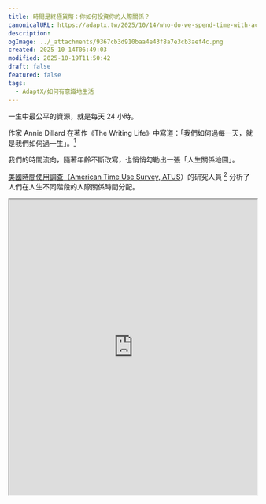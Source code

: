 ```yaml
---
title: 時間是終極貨幣：你如何投資你的人際關係？
canonicalURL: https://adaptx.tw/2025/10/14/who-do-we-spend-time-with-across-our-lifetime
description:
ogImage: ../_attachments/9367cb3d910baa4e43f8a7e3cb3aef4c.png
created: 2025-10-14T06:49:03
modified: 2025-10-19T11:50:42
draft: false
featured: false
tags:
  - AdaptX/如何有意識地生活
---
```


一生中最公平的資源，就是每天 24 小時。

作家 Annie Dillard 在著作《The Writing Life》中寫道：「我們如何過每一天，就是我們如何過一生」。[^1]

我們的時間流向，隨著年齡不斷改寫，也悄悄勾勒出一張「人生關係地圖」。

[美國時間使用調查（American Time Use Survey, ATUS](https://ourworldindata.org/time-use)）的研究人員 [^2] 分析了人們在人生不同階段的人際關係時間分配。

<iframe
  src="https://ourworldindata.org/grapher/time-spent-with-relationships-by-age-us?tab=chart"
  loading="lazy"
  width="100%"
  height="600px"
  allow="web-share; clipboard-write"
  allowfullscreen="true"
</iframe>

這份資料提供一面鏡子，幫助我們理解自己與周遭人群的關係變化，也提醒我們更有意識地決定要將時間投注在哪裡。

為了更清楚呈現這些趨勢，我將資料依關係類別拆分成六張圖表 [^3]，接下來讓我們逐一探討。

---

# 1. 家人

[![Time spent with family by age](https://raw.githubusercontent.com/huaminghuangtw/Time-Spent-with-Relationships-by-Age/main/plots/time-spent-with-family-by-age.png)](https://github.com/huaminghuangtw/Time-Spent-with-Relationships-by-Age/blob/main/plots/time-spent-with-family-by-age.png)

小時候，家人幾乎是我們的全世界，每天的相處時間最為密集。

隨著我們長大、離家上大學、建立自己的獨立生活，與家人相處的時間便會從 20 歲開始急速銳減。

那些與父母、手足習以為常的日常相處，逐漸被需要刻意安排的見面所取代。

時間算式有時很無情：若父母已經 65 歲，維持一年見一次面的頻率，那麼此生可能只剩下 15 個「下次見」。

時光飛逝，珍惜與他們相處的每分每秒，因為總有一天，會是你最後一次見到他們。

---

# 2. 朋友

[![Time spent with friends by age](https://raw.githubusercontent.com/huaminghuangtw/Time-Spent-with-Relationships-by-Age/main/plots/time-spent-with-friends-by-age.png)](https://github.com/huaminghuangtw/Time-Spent-with-Relationships-by-Age/blob/main/plots/time-spent-with-friends-by-age.png)

在學生時期，我們花很多時間在建立、經營友誼，並在 18 歲左右達到頂峰。

隨著年紀越大，越會發現：多數的朋友並不是真正的朋友。

他們在事情有趣、好玩或對他們有利時，會搭個順風車；當這些好處消失時，他們也就跟著不見蹤影。

真正的朋友，是無論順境或逆境，總是在那裡支持你的人。

真正的朋友，是在你一無所有可回報時，依然關心你的人。

珍惜那些敢說真話、告訴你事實、勇於挑戰你的朋友。

珍惜那些讓你感到自在，無需刻意打掃家裡就能招待的朋友。

珍惜那些激勵你向上、為你注入能量，讓你成為更好版本自己的朋友。

抱持開放心態認識新朋友，但別忘了那些一直都在的舊朋友。

---

# 3. 伴侶

[![Time spent with partner by age](https://raw.githubusercontent.com/huaminghuangtw/Time-Spent-with-Relationships-by-Age/main/plots/time-spent-with-partner-by-age.png)](https://github.com/huaminghuangtw/Time-Spent-with-Relationships-by-Age/blob/main/plots/time-spent-with-partner-by-age.png)

當我們踏入長期親密關係，與伴侶相處的時間會逐漸增加，直到終老。

因此，選擇與誰共度一生，是 [人生中最重要的決定](https://mikekarnj.com/posts/life-decisions)，沒有之一。

你需要明智地選擇，因為這個人將陪你度過人生中最美好與最糟糕的日子。

如果你渴望組成一個家庭，尋找那位真心想成為「丈夫/妻子」和「父親/母親」的人，而不是只想擁有「老婆/老公」和「孩子」的人。[^4]

愛的最佳方程式是 1 + 1 = ∞；是兩個自由、獨立、完整的靈魂，組成無限大的「我們」。

理想的伴侶，是那個讓你舒服地呈現最真實樣貌的人。

不僅是找到能一起玩樂、歡笑的人，更是願意一同享受無聊的人。

因為兩人相處時，更多時候是安靜地坐在沙發、無所事事的「你看我，我看妳」。

一段維持數十年的長久關係，都是由這些看似枯燥乏味、平淡無奇的日常所組成的。

---

# 4. 孩子

[![Time spent with children by age](https://raw.githubusercontent.com/huaminghuangtw/Time-Spent-with-Relationships-by-Age/main/plots/time-spent-with-children-by-age.png)](https://github.com/huaminghuangtw/Time-Spent-with-Relationships-by-Age/blob/main/plots/time-spent-with-children-by-age.png)

對父母而言，與孩子相處的時間主要集中在 30 到 40 歲之間。

在這段被稱為「[黃金時期](https://www.amazon.com/Magic-Years-Understanding-Handling-Childhood/dp/0684825503)」的成長歲月裡，父母是他們的一切 — 最要好的朋友、世界上最喜歡的人。

那些年你們一起探索新事物、培養共同興趣的每個片刻，都是在存入未來懷舊時得以領取的「[記憶股息](https://www.amazon.com/Die-Zero-Getting-Your-Money/dp/0358567092)」。

然而，這段時間通常也是父母為事業打拼、最忙碌於工作的階段。

但請記住，這段時光一旦錯過，就再也無法重來。

當孩子長大，有了自己的朋友、配偶，甚至是自己的小孩，你將不再是他們的 [全世界](#家人)。

二十年後，還會記得你曾經為了養家糊口、替公司賣肝、熬夜加班的人，不是你的老闆，不是你的同事，是你的孩子。

每件事都有機會成本：奮力向前衝、拼命賺錢的同時，你了解自己正在向後 [放棄](the-monkey-and-pedestal-mindset.md) 什麼嗎？

---

# 5. 同事

[![Time spent with coworkers by age](https://raw.githubusercontent.com/huaminghuangtw/Time-Spent-with-Relationships-by-Age/main/plots/time-spent-with-coworkers-by-age.png)](https://github.com/huaminghuangtw/Time-Spent-with-Relationships-by-Age/blob/main/plots/time-spent-with-coworkers-by-age.png)

在 20 到 60 歲的職業生涯中，同事佔據我們社交生活的一大部分。許多人在這段期間，醒著的時間與同事相處甚至多於家人和朋友。

和誰一起工作，將深深影響我們的內心幸福感。

可以問問自己：

1. 我身邊的同事是否刺激我有不同的思考？
2. 我有不斷地從他們身上學習到新事物嗎？
3. 我是否享受和他們合作、一起解決問題？

---

# 6. 自己

[![Time spent alone by age](https://raw.githubusercontent.com/huaminghuangtw/Time-Spent-with-Relationships-by-Age/main/plots/time-spent-with-alone-by-age.png)](https://github.com/huaminghuangtw/Time-Spent-with-Relationships-by-Age/blob/main/plots/time-spent-with-alone-by-age.png)

獨處的時間隨著年齡增長而穩定增加。我們可能會直覺地認為，獨處時間增加等同於老年人變得更加孤單。

但事實上，獨處不等於孤獨。獨處是一種客觀物理狀態，指自己一個人在某個空間；而孤獨是一種主觀情緒感受，源於對社交連結的渴望未被滿足。

[研究指出](https://ourworldindata.org/social-connections-and-loneliness)，與他人相處時間的長短並不是預測孤獨感的有效指標，而是相處的品質以及我們對這段關係的期望。

[人一生中花最多時間相處的對象，是自己。](https://ourworldindata.org/grapher/time-spent-with-relationships-by-age-us)

因此，學習愛自己，並將獨處時光轉化為高品質的自我對話與沉澱，是維持晚年幸福感的一項關鍵技能。

一個人去散步。

一個人吃晚餐。

一個人看電影。

當一個人能和自己愉快地和平相處，周遭的人事物都將變得和藹可親。

當你找到心靈的平靜，便會體會到一種靜謐的喜悅，對於活著本身都能感到感恩。

試著放慢生活步調，你會發現，簡單的快樂其實無所不在，只要願意停下來細細品味。

你跟自己熟嗎？

[自己一個人時，你都怎麼看待自己呢？](https://www.youtube.com/watch?v=k7X7sZzSXYs)

![](../_attachments/dfde931f7914b88f7d309950f572cebc.jpeg)

---

人生不同階段有不同的陪伴重心：童年是家人，青春是朋友，中年是伴侶、孩子與同事，老年則是伴侶與自己。

作家 Jim Rohn 曾說：「我們都是最常相處的五個人的平均。」[^5]

近朱者赤，近墨者黑。環境，特別是最親近的社交圈，深刻影響著我們的習慣、思維和成就 — 無論是在財務、情感還是心智層面。因此，謹慎選擇同行的夥伴至關重要。

多數人擔心錢會用完，卻不害怕浪費生命。我們常慷慨地對待時間，卻吝嗇地對待金錢。花錢時很容易察覺，但時間的流逝卻常常在為時已晚時才被注意到。

[人生很短](https://paulgraham.com/vb.html)，時間才是終極貨幣 — 請謹慎地交易它，聰明地投資它。

愛有等差，斷捨離大部分的人生過客，把寶貴時間留給那些很努力想要進入我們生命裡的那群人；把寶貴時間留給那些你想陪伴到生命盡頭的那群人；把寶貴時間留給會坐在你喪禮上最前排的那群人；把寶貴時間留給你摯愛的那群人。

或許，我們都該時常問自己：**今天的 24 小時，我想和誰一起度過？**

[^1]: _“How we spend our days is, of course, how we spend our lives.” ― Annie Dillard, [The Writing Life](https://www.goodreads.com/work/quotes/516929)_
[^2]: Esteban Ortiz-Ospina, Bastian Herre, Tuna Acisu, Charlie Giattino, and Max Roser (2020) - “Time Use”
[^3]: 原始碼分享於 [GitHub](https://github.com/huaminghuangtw/Time-Spent-with-Relationships-by-Age)
[^4]: 前者是「成為某種角色」的思維，關乎身份認同與責任；後者是「擁有某些東西」的思維，關乎個人慾望與需求。
[^5]: _“You are the average of the five people you spend the most time with.” ― Jim Rohn_
